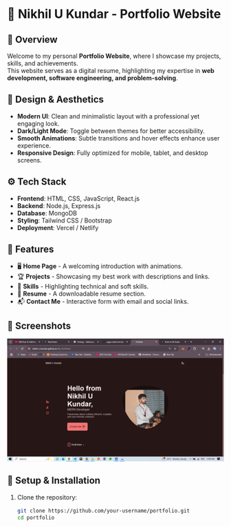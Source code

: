 # 🌟 Nikhil U Kundar - Portfolio Website  

## 🚀 Overview  
Welcome to my personal **Portfolio Website**, where I showcase my projects, skills, and achievements.  
This website serves as a digital resume, highlighting my expertise in **web development, software engineering, and problem-solving**.  

## 🎨 Design & Aesthetics  
- **Modern UI**: Clean and minimalistic layout with a professional yet engaging look.  
- **Dark/Light Mode**: Toggle between themes for better accessibility.  
- **Smooth Animations**: Subtle transitions and hover effects enhance user experience.  
- **Responsive Design**: Fully optimized for mobile, tablet, and desktop screens.  

## ⚙️ Tech Stack  
- **Frontend**: HTML, CSS, JavaScript, React.js  
- **Backend**: Node.js, Express.js  
- **Database**: MongoDB  
- **Styling**: Tailwind CSS / Bootstrap  
- **Deployment**: Vercel / Netlify  

## 📌 Features  
- 🖥️ **Home Page** - A welcoming introduction with animations.  
- 🏆 **Projects** - Showcasing my best work with descriptions and links.  
- 🎯 **Skills** - Highlighting technical and soft skills.  
- 📜 **Resume** - A downloadable resume section.  
- 📬 **Contact Me** - Interactive form with email and social links.  

## 📸 Screenshots  
![Portfolio Preview](https://github.com/Nikhil-U-Kundar/My_Porfolio/blob/6639acdf1413394e68dd7dc250d18530de8c4223/Screenshot%20(738).png)  

## 🚀 Setup & Installation  
1. Clone the repository:  
   ```bash
   git clone https://github.com/your-username/portfolio.git
   cd portfolio
